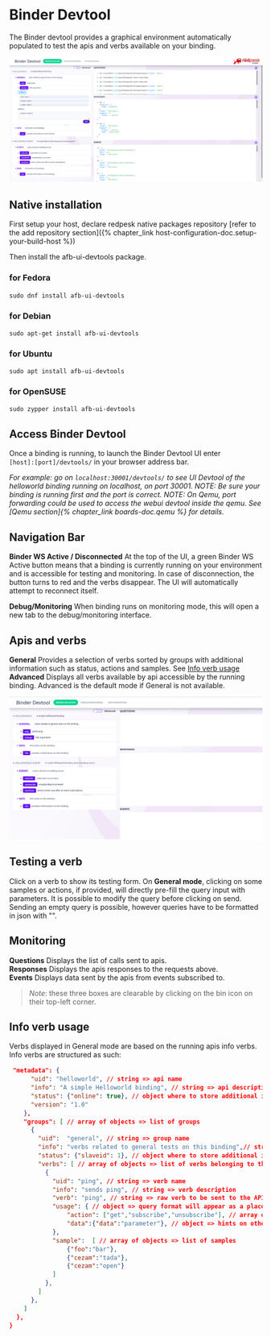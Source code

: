 # Binder Devtool

The Binder devtool provides a graphical environment automatically populated to test the apis and verbs available on your binding.  

![Demo Binder Devtool](images/demo-verbs.png)

## Native installation

First setup your host, declare redpesk native packages repository [refer to the add repository section]({% chapter_link host-configuration-doc.setup-your-build-host %})

Then install the afb-ui-devtools package.

### for Fedora
```
sudo dnf install afb-ui-devtools
```

### for Debian
```
sudo apt-get install afb-ui-devtools
```

### for Ubuntu
```
sudo apt install afb-ui-devtools
```

### for OpenSUSE
```
sudo zypper install afb-ui-devtools
```

## Access Binder Devtool

Once a binding is running, to launch the Binder Devtool UI enter   
`[host]:[port]/devtools/` in your browser address bar.  

*For example: go on `localhost:30001/devtools/` to see UI Devtool of the helloworld binding running on localhost, on port 30001.*
*NOTE: Be sure your binding is running first and the port is correct.*
*NOTE: On Qemu, port forwarding could be used to access the webui devtool inside the qemu. See [Qemu section]{% chapter_link boards-doc.qemu %} for details.*

## Navigation Bar

**Binder WS Active / Disconnected** At the top of the UI, a green Binder WS Active button means that a binding is currently running on your environment and is accessible for testing and monitoring. In case of disconnection, the button turns to red and the verbs disappear. The UI will automatically attempt to reconnect itself.  

**Debug/Monitoring** When binding runs on monitoring mode, this will open a new tab to the debug/monitoring interface.  

## Apis and verbs

**General** Provides a selection of verbs sorted by groups with additional information such as status, actions and samples. See [Info verb usage](#info-verb-usage)  
**Advanced** Displays all verbs available by api accessible by the running binding. Advanced is the default mode if General is not available.  

![Demo Binder Devtool](images/demo-ui.gif)

## Testing a verb

Click on a verb to show its testing form. On **General mode**, clicking on some samples or actions, if provided, will directly pre-fill the query input with parameters. It is possible to modify the query before clicking on send. Sending an empty query is possible, however queries have to be formatted in json with "".

## Monitoring

**Questions** Displays the list of calls sent to apis.  
**Responses** Displays the apis responses to the requests above.  
**Events** Displays data sent by the apis from events subscribed to. 

>*Note*: these three boxes are clearable by clicking on the bin icon on their top-left corner.

## Info verb usage

Verbs displayed in General mode are based on the running apis info verbs. Info verbs are structured as such:  

```json 
 "metadata": {
      "uid": "helloworld", // string => api name                     
      "info": "A simple Helloworld binding", // string => api description/info
      "status": {"online": true}, // object where to store additional infos such as uri, online, ...
      "version": "1.0"
    },
    "groups": [ // array of objects => list of groups
      {
        "uid":  "general", // string => group name 
        "info": "verbs related to general tests on this binding",// string => group description/info
        "status": {"slaveid": 1}, // object where to store additional infos such as uri, online, ...
        "verbs": [ // array of objects => list of verbs belonging to this group
          {
            "uid": "ping", // string => verb name 
            "info": "sends ping", // string => verb description 
            "verb": "ping", // string => raw verb to be sent to the API
            "usage": { // object => query format will appear as a placehoder in the textarea to enter query
                "action": ["get","subscribe","unsubscribe"], // array of strings => list of actions such as Suscribe, Get, ...
                "data":{"data":"parameter"}, // object => hints on other parameter to add to the query can also be verbose, arg...
            },
            "sample":  [ // array of objects => list of samples 
                {"foo":"bar"},
                {"cezam":"tada"},
                {"cezam":"open"}
            ] 
          },
        ]
      },
    ]
  },
}
```



